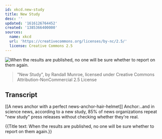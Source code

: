 ```yaml
---
id: xkcd.new-study
title: New Study
desc: ''
updated: '1616126764452'
created: '1385366400000'
sources:
  name: xkcd
  url: 'https://creativecommons.org/licenses/by-nc/2.5/'
  license: Creative Commons 2.5
---
```

![When the results are published, no one will be sure whether to report on them again.](https://imgs.xkcd.com/comics/new_study.png)
> "New Study", by Randall Munroe, licensed under Creative Commons Attribution-NonCommercial 2.5 License

## Transcript
[[A news anchor with a perfect news-anchor-hair-helmet]]
Anchor:..and in science news, according to a new study, 85% of news organizations repeat "new study" press releases without checking whether they're real.

{{Title text: When the results are published, no one will be sure whether to report on them again.}}
